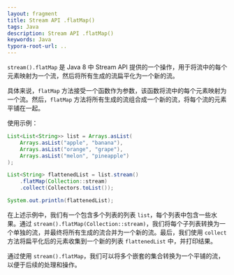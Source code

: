 ```yaml
---
layout: fragment
title: Stream API .flatMap()
tags: Java
description: Stream API .flatMap()
keywords: Java
typora-root-url: ..
---
```


`stream().flatMap` 是 Java 8 中 Stream API 提供的一个操作，用于将流中的每个元素映射为一个流，然后将所有生成的流扁平化为一个新的流。

具体来说，`flatMap` 方法接受一个函数作为参数，该函数将流中的每个元素映射为一个流。然后，`flatMap` 方法将所有生成的流组合成一个新的流，将每个流的元素平铺在一起。

使用示例：

```java
List<List<String>> list = Arrays.asList(
    Arrays.asList("apple", "banana"),
    Arrays.asList("orange", "grape"),
    Arrays.asList("melon", "pineapple")
);

List<String> flattenedList = list.stream()
    .flatMap(Collection::stream)
    .collect(Collectors.toList());

System.out.println(flattenedList);
```

在上述示例中，我们有一个包含多个列表的列表 `list`，每个列表中包含一些水果。通过 `stream().flatMap(Collection::stream)`，我们将每个子列表转换为一个单独的流，并最终将所有生成的流合并为一个新的流。最后，我们使用 `collect` 方法将扁平化后的元素收集到一个新的列表 `flattenedList` 中，并打印结果。

通过使用 `stream().flatMap`，我们可以将多个嵌套的集合转换为一个平铺的流，以便于后续的处理和操作。
<!--stackedit_data:
eyJoaXN0b3J5IjpbLTEwNjI1NTQ5MjRdfQ==
-->